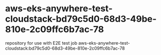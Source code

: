 # aws-eks-anywhere-test-cloudstack-bd79c5d0-68d3-49be-810e-2c09ffc6b7ac-78
repository for use with E2E test job aws-eks-anywhere-test-cloudstack:bd79c5d0-68d3-49be-810e-2c09ffc6b7ac-78
